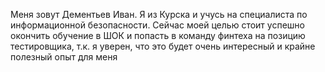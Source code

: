 Меня зовут Дементьев Иван. Я из Курска и учусь на специалиста по информационной безопасности. Сейчас моей целью стоит успешно окончить обучение в ШОК и попасть в команду финтеха на позицию тестировщика, т.к. я уверен, что это будет очень интересный и крайне полезный опыт для меня
